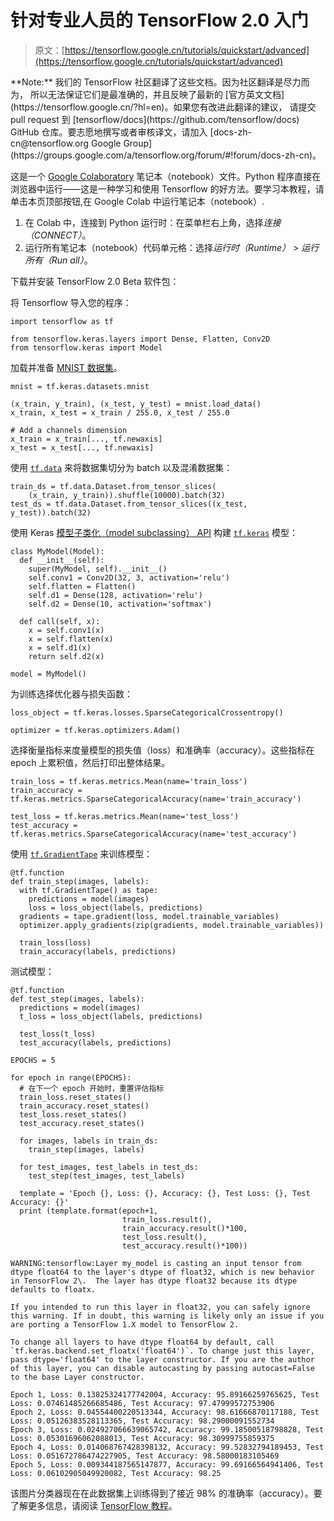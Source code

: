 # 针对专业人员的 TensorFlow 2.0 入门

> 原文：[https://tensorflow.google.cn/tutorials/quickstart/advanced](https://tensorflow.google.cn/tutorials/quickstart/advanced)

<aside class="note">**Note:** 我们的 TensorFlow 社区翻译了这些文档。因为社区翻译是尽力而为， 所以无法保证它们是最准确的，并且反映了最新的 [官方英文文档](https://tensorflow.google.cn/?hl=en)。如果您有改进此翻译的建议， 请提交 pull request 到 [tensorflow/docs](https://github.com/tensorflow/docs) GitHub 仓库。要志愿地撰写或者审核译文，请加入 [docs-zh-cn@tensorflow.org Google Group](https://groups.google.com/a/tensorflow.org/forum/#!forum/docs-zh-cn)。</aside>

这是一个 [Google Colaboratory](https://colab.research.google.com/notebooks/welcome.ipynb) 笔记本（notebook）文件。Python 程序直接在浏览器中运行——这是一种学习和使用 Tensorflow 的好方法。要学习本教程，请单击本页顶部按钮,在 Google Colab 中运行笔记本（notebook）.

1.  在 Colab 中，连接到 Python 运行时：在菜单栏右上角，选择*连接（CONNECT）*。
2.  运行所有笔记本（notebook）代码单元格：选择*运行时（Runtime）* > *运行所有（Run all）*。

下载并安装 TensorFlow 2.0 Beta 软件包：

将 Tensorflow 导入您的程序：

```
import tensorflow as tf

from tensorflow.keras.layers import Dense, Flatten, Conv2D
from tensorflow.keras import Model 
```

加载并准备 [MNIST 数据集](http://yann.lecun.com/exdb/mnist/)。

```
mnist = tf.keras.datasets.mnist

(x_train, y_train), (x_test, y_test) = mnist.load_data()
x_train, x_test = x_train / 255.0, x_test / 255.0

# Add a channels dimension
x_train = x_train[..., tf.newaxis]
x_test = x_test[..., tf.newaxis] 
```

使用 [`tf.data`](https://tensorflow.google.cn/api_docs/python/tf/data) 来将数据集切分为 batch 以及混淆数据集：

```
train_ds = tf.data.Dataset.from_tensor_slices(
    (x_train, y_train)).shuffle(10000).batch(32)
test_ds = tf.data.Dataset.from_tensor_slices((x_test, y_test)).batch(32) 
```

使用 Keras [模型子类化（model subclassing） API](https://tensorflow.google.cn/guide/keras#model_subclassing) 构建 [`tf.keras`](https://tensorflow.google.cn/api_docs/python/tf/keras) 模型：

```
class MyModel(Model):
  def __init__(self):
    super(MyModel, self).__init__()
    self.conv1 = Conv2D(32, 3, activation='relu')
    self.flatten = Flatten()
    self.d1 = Dense(128, activation='relu')
    self.d2 = Dense(10, activation='softmax')

  def call(self, x):
    x = self.conv1(x)
    x = self.flatten(x)
    x = self.d1(x)
    return self.d2(x)

model = MyModel() 
```

为训练选择优化器与损失函数：

```
loss_object = tf.keras.losses.SparseCategoricalCrossentropy()

optimizer = tf.keras.optimizers.Adam() 
```

选择衡量指标来度量模型的损失值（loss）和准确率（accuracy）。这些指标在 epoch 上累积值，然后打印出整体结果。

```
train_loss = tf.keras.metrics.Mean(name='train_loss')
train_accuracy = tf.keras.metrics.SparseCategoricalAccuracy(name='train_accuracy')

test_loss = tf.keras.metrics.Mean(name='test_loss')
test_accuracy = tf.keras.metrics.SparseCategoricalAccuracy(name='test_accuracy') 
```

使用 [`tf.GradientTape`](https://tensorflow.google.cn/api_docs/python/tf/GradientTape) 来训练模型：

```
@tf.function
def train_step(images, labels):
  with tf.GradientTape() as tape:
    predictions = model(images)
    loss = loss_object(labels, predictions)
  gradients = tape.gradient(loss, model.trainable_variables)
  optimizer.apply_gradients(zip(gradients, model.trainable_variables))

  train_loss(loss)
  train_accuracy(labels, predictions) 
```

测试模型：

```
@tf.function
def test_step(images, labels):
  predictions = model(images)
  t_loss = loss_object(labels, predictions)

  test_loss(t_loss)
  test_accuracy(labels, predictions) 
```

```
EPOCHS = 5

for epoch in range(EPOCHS):
  # 在下一个 epoch 开始时，重置评估指标
  train_loss.reset_states()
  train_accuracy.reset_states()
  test_loss.reset_states()
  test_accuracy.reset_states()

  for images, labels in train_ds:
    train_step(images, labels)

  for test_images, test_labels in test_ds:
    test_step(test_images, test_labels)

  template = 'Epoch {}, Loss: {}, Accuracy: {}, Test Loss: {}, Test Accuracy: {}'
  print (template.format(epoch+1,
                         train_loss.result(),
                         train_accuracy.result()*100,
                         test_loss.result(),
                         test_accuracy.result()*100)) 
```

```
WARNING:tensorflow:Layer my_model is casting an input tensor from dtype float64 to the layer's dtype of float32, which is new behavior in TensorFlow 2\.  The layer has dtype float32 because its dtype defaults to floatx.

If you intended to run this layer in float32, you can safely ignore this warning. If in doubt, this warning is likely only an issue if you are porting a TensorFlow 1.X model to TensorFlow 2.

To change all layers to have dtype float64 by default, call `tf.keras.backend.set_floatx('float64')`. To change just this layer, pass dtype='float64' to the layer constructor. If you are the author of this layer, you can disable autocasting by passing autocast=False to the base Layer constructor.

Epoch 1, Loss: 0.13825324177742004, Accuracy: 95.89166259765625, Test Loss: 0.07461485266685486, Test Accuracy: 97.47999572753906
Epoch 2, Loss: 0.04554400220513344, Accuracy: 98.61666870117188, Test Loss: 0.05126383528113365, Test Accuracy: 98.29000091552734
Epoch 3, Loss: 0.024927066639065742, Accuracy: 99.18500518798828, Test Loss: 0.05301696062088013, Test Accuracy: 98.30999755859375
Epoch 4, Loss: 0.014068767428398132, Accuracy: 99.52832794189453, Test Loss: 0.051672786474227905, Test Accuracy: 98.58000183105469
Epoch 5, Loss: 0.009344187565147877, Accuracy: 99.69166564941406, Test Loss: 0.06102905049920082, Test Accuracy: 98.25

```

该图片分类器现在在此数据集上训练得到了接近 98% 的准确率（accuracy）。要了解更多信息，请阅读 [TensorFlow 教程](https://tensorflow.google.cn/tutorials/keras)。